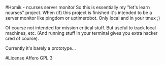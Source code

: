 #Homik - ncurses server monitor
So this is essentially my "let's learn ncurses" project. When (if) this project is finished it's intended to be a server monitor like pingdom or uptimerobot. Only local and in your tmux ;)

Of course not intended for mission critical stuff. But useful to track local machines, etc. (And running stuff in your terminal gives you extra hacker cred of course).

Currently it's barely a prototype...

#License
Affero GPL 3
